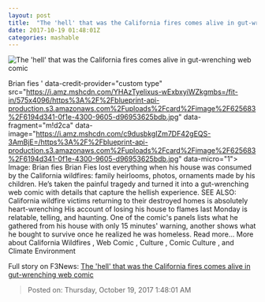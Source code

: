 ```yaml
---
layout: post
title:  "The 'hell' that was the California fires comes alive in gut-wrenching web comic"
date: 2017-10-19 01:48:01Z
categories: mashable
---
```


![The 'hell' that was the California fires comes alive in gut-wrenching web comic](https://i.amz.mshcdn.com/6omaor60hk9w5p28Zt4U96scdf8=/1200x630/2017%2F10%2F19%2F1c%2Fb88024d8771445c79862269a455beee4.1842e.jpg)

Brian fies ' data-credit-provider="custom type" src="https://i.amz.mshcdn.com/YHAzTyelixus-wExbxyiWZkgmbs=/fit-in/575x4096/https%3A%2F%2Fblueprint-api-production.s3.amazonaws.com%2Fuploads%2Fcard%2Fimage%2F625683%2F6194d341-0f1e-4300-9605-d96953625bdb.jpg" data-fragment="m!d2ca" data-image="https://i.amz.mshcdn.com/c9dusbkgIZm7DF42gEQS-3AmBjE=/https%3A%2F%2Fblueprint-api-production.s3.amazonaws.com%2Fuploads%2Fcard%2Fimage%2F625683%2F6194d341-0f1e-4300-9605-d96953625bdb.jpg" data-micro="1"> Image: Brian fies Brian Fies lost everything when his house was consumed by the California wildfires: family heirlooms, photos, ornaments made by his children. He’s taken the painful tragedy and turned it into a gut-wrenching web comic with details that capture the hellish experience. SEE ALSO: California wildfire victims returning to their destroyed homes is absolutely heart-wrenching His account of losing his house to flames last Monday is relatable, telling, and haunting. One of the comic's panels lists what he gathered from his house with only 15 minutes' warning, another shows what he bought to survive once he realized he was homeless. Read more... More about California Wildfires , Web Comic , Culture , Comic Culture , and Climate Environment


Full story on F3News: [The 'hell' that was the California fires comes alive in gut-wrenching web comic](http://www.f3nws.com/n/zDvWFB)

> Posted on: Thursday, October 19, 2017 1:48:01 AM
